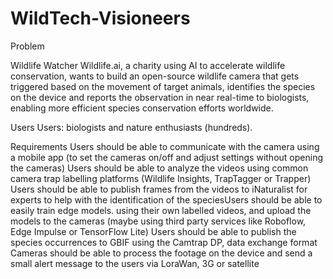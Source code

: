 # WildTech-Visioneers

Problem

Wildlife Watcher
Wildlife.ai, a charity using AI to accelerate wildlife conservation, wants to build an open-source wildlife camera that gets triggered based on the movement of target animals, identifies the species on the device and reports the observation in near real-time to biologists, enabling more efficient species conservation efforts worldwide.

Users
Users: biologists and nature enthusiasts (hundreds).

Requirements
Users should be able to communicate with the camera using a mobile app (to set the cameras on/off and adjust settings without opening the cameras)
Users should be able to analyze the videos using common camera trap labelling platforms (Wildlife Insights, TrapTagger or Trapper)
Users should be able to publish frames from the videos to iNaturalist for experts to help with the identification of the speciesUsers should be able to easily train edge models. using their own labelled videos, and upload the models to the cameras (maybe using third party services like Roboflow, Edge Impulse or TensorFlow Lite)
Users should be able to publish the species occurrences to GBIF using the Camtrap DP, data exchange format
Cameras should be able to process the footage on the device and send a small alert message to the users via LoraWan, 3G or satellite

